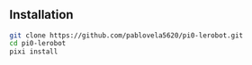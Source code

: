#
## Installation
```bash
git clone https://github.com/pablovela5620/pi0-lerobot.git
cd pi0-lerobot
pixi install
```